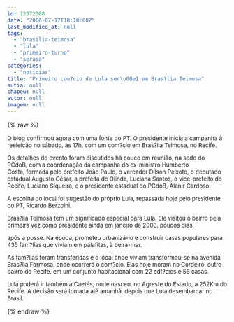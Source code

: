 ```yaml
---
id: 12372308
date: "2006-07-17T18:18:00Z"
last_modified_at: null
tags:
  - "brasilia-teimosa"
  - "lula"
  - "primeiro-turno"
  - "serasa"
categories:
  - "noticias"
title: "Primeiro com?cio de Lula ser\u00e1 em Bras?lia Teimosa"
sutia: null
chapeu: null
autor: null
imagem: null
---
```

{% raw %}
<p><FONT size=2></p>
<p><P>O blog confirmou agora com uma fonte do PT. O presidente inicia a campanha à reeleição no sábado, às 17h, com um com?cio em Bras?lia Teimosa, no Recife. </P></p>
<p><P>Os detalhes do evento foram discutidos há pouco em reunião, na sede do PCdoB,&nbsp;com a coordenação da campanha do ex-ministro&nbsp;Humberto Costa,&nbsp;formada pelo prefeito João Paulo, o vereador Dilson Peixoto, o deputado estadual Augusto César, a prefeita de Olinda, Luciana Santos, o vice-prefeito do Recife, Luciano Siqueira,&nbsp;e o presidente estadual do PCdoB, Alanir Cardoso.</P><FONT size=2></p>
<p><P>A escolha do local foi sugestão do próprio Lula, repassada hoje pelo presidente do PT, Ricardo Berzoini.</P></p>
<p><P>Bras?lia Teimosa tem um significado especial para Lula. Ele visitou o bairro pela primeira vez como presidente ainda em janeiro de 2003, poucos dias</p>
<p> após a posse. Na época, prometeu urbanizá-lo e construir casas populares para 435 fam?lias que viviam em palafitas, à beira-mar.</P></p>
<p><P>As fam?lias foram transferidas e o local onde viviam transformou-se na avenida Bras?lia Formosa, onde ocorrerá o com?cio. Elas hoje moram&nbsp;no Cordeiro,&nbsp;outro bairro do Recife, em um conjunto habitacional com 22 edf?cios e 56 casas.</P></p>
<p><P>Lula poderá ir também a Caetés, onde nasceu, no Agreste do Estado, a 252Km do Recife. A decisão será tomada até amanhã, depois que Lula desembarcar no Brasil.</P></FONT></FONT> </p>
{% endraw %}